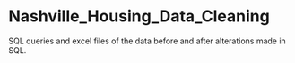# Nashville_Housing_Data_Cleaning

SQL queries and excel files of the data before and after alterations made in SQL.
